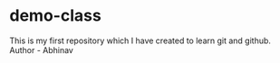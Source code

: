 # demo-class
This is my first repository which I have  created to learn git and github.
<br>
Author - Abhinav 

